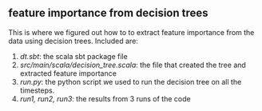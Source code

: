 ## feature importance from decision trees

This is where we figured out how to to extract feature importance from the data using decision trees. Included are:

1. *dt.sbt*: the scala sbt package file
2. *src/main/scala/decision_tree.scala*: the file that created the tree and extracted feature importance
3. *run.py*: the python script we used to run the decision tree on all the timesteps.
4. *run1, run2, run3*: the results from 3 runs of the code
